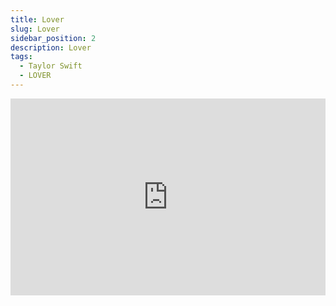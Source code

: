 ```yaml
---
title: Lover
slug: Lover
sidebar_position: 2
description: Lover
tags:
  - Taylor Swift
  - LOVER
---
```


<iframe width="100%" height="315" src="https://www.youtube.com/embed/b-R7q_gHWfE" title="YouTube video player" frameborder="0" allow="accelerometer; autoplay; clipboard-write; encrypted-media; gyroscope; picture-in-picture; web-share" allowfullscreen></iframe>